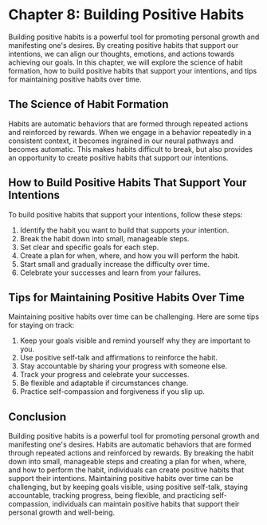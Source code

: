 Chapter 8: Building Positive Habits
===================================

Building positive habits is a powerful tool for promoting personal growth and manifesting one's desires. By creating positive habits that support our intentions, we can align our thoughts, emotions, and actions towards achieving our goals. In this chapter, we will explore the science of habit formation, how to build positive habits that support your intentions, and tips for maintaining positive habits over time.

The Science of Habit Formation
------------------------------

Habits are automatic behaviors that are formed through repeated actions and reinforced by rewards. When we engage in a behavior repeatedly in a consistent context, it becomes ingrained in our neural pathways and becomes automatic. This makes habits difficult to break, but also provides an opportunity to create positive habits that support our intentions.

How to Build Positive Habits That Support Your Intentions
---------------------------------------------------------

To build positive habits that support your intentions, follow these steps:

1. Identify the habit you want to build that supports your intention.
2. Break the habit down into small, manageable steps.
3. Set clear and specific goals for each step.
4. Create a plan for when, where, and how you will perform the habit.
5. Start small and gradually increase the difficulty over time.
6. Celebrate your successes and learn from your failures.

Tips for Maintaining Positive Habits Over Time
----------------------------------------------

Maintaining positive habits over time can be challenging. Here are some tips for staying on track:

1. Keep your goals visible and remind yourself why they are important to you.
2. Use positive self-talk and affirmations to reinforce the habit.
3. Stay accountable by sharing your progress with someone else.
4. Track your progress and celebrate your successes.
5. Be flexible and adaptable if circumstances change.
6. Practice self-compassion and forgiveness if you slip up.

Conclusion
----------

Building positive habits is a powerful tool for promoting personal growth and manifesting one's desires. Habits are automatic behaviors that are formed through repeated actions and reinforced by rewards. By breaking the habit down into small, manageable steps and creating a plan for when, where, and how to perform the habit, individuals can create positive habits that support their intentions. Maintaining positive habits over time can be challenging, but by keeping goals visible, using positive self-talk, staying accountable, tracking progress, being flexible, and practicing self-compassion, individuals can maintain positive habits that support their personal growth and well-being.
